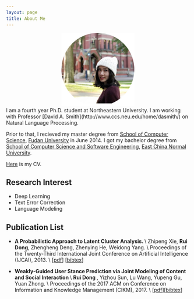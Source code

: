 ```yaml
---
layout: page
title: About Me
---
```


<center> <img src="/files/image/me.jpg" width="200" height="200"/> </center> 
I am a fourth year Ph.D. student at Northeastern University. I am working with Professor [David A. Smith](http://www.ccs.neu.edu/home/dasmith/) on Natural Language Processing. 

Prior to that, I recieved my master degree from [School of Computer Science](http://www.cs.fudan.edu.cn/en/?page_id=6522), [Fudan University](http://www.fudan.edu.cn/en/) in June 2014. I got my bachelor degree from [School of Computer Science and Software Engineering](http://www.sei.ecnu.edu.cn/En/Default), [East China Normal University](http://english.ecnu.edu.cn/).

[Here](/files/Rui_Dong_Resume.pdf) is my CV.

## Research Interest 
* Deep Learning 
* Text Error Correction
* Language Modeling

## Publication List
* <strong> A Probabilistic Approach to Latent Cluster Analysis.  </strong> \\
	Zhipeng Xie, <strong>Rui Dong</strong>, Zhengheng Deng, Zhenying He, Weidong Yang. \\
	Proceedings of the Twenty-Third International Joint Conference on Artificial Intelligence (IJCAI), 2013. \\
	[[pdf](/files/paper/ijcai_2013.pdf)] [[bibtex](/files/bibtex/ijcai2013.bib)]

* <strong> Weakly-Guided User Stance Prediction via Joint Modeling of Content and Social Interaction </strong> \\
      <strong> Rui Dong </strong>, Yizhou Sun, Lu Wang, Yupeng Gu, Yuan Zhong. \\
	Proceedings of the 2017 ACM on Conference on Information and Knowledge Management (CIKM), 2017. \\
	[[pdf](/files/paper/cikm_2017.pdf)][[bibtex](/files/bibtex/cikm2017.bib)]
